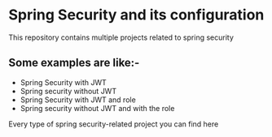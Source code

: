 # Spring Security and its configuration

This repository contains multiple projects related to spring security 

## Some examples are like:- 
- Spring Security with JWT
- Spring security without JWT
- Spring Security with JWT and role
- Spring security without JWT and with the role


Every type of spring security-related project you can find here
